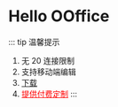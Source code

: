 # Hello OOffice

::: tip 温馨提示

1. 无 20 连接限制
2. 支持移动端编辑
3. <a target="_blank" href="https://hub.docker.com/r/knoxzhang/oo-ce-docker-license">下载</a>
4. <a href="./paid-custom/" style="color:red">提供付费定制</a>
:::

<script setup>
import Footer from './components/Footer.vue'
</script>

<Footer/>
